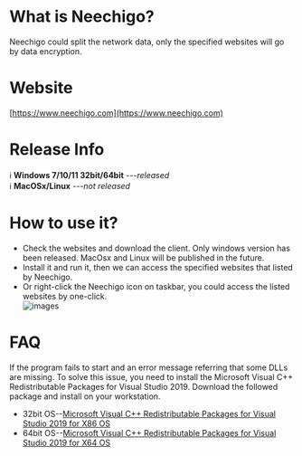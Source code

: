 
# What is Neechigo?

Neechigo could split the network data, only the specified websites will go by data encryption.

# Website

[https://www.neechigo.com](https://www.neechigo.com)

# Release Info
<g-emoji class="g-emoji" alias="information_source" fallback-src="https://github.githubassets.com/images/icons/emoji/unicode/2139.png">ℹ️</g-emoji> __Windows 7/10/11 32bit/64bit__  _---released_ <br>
<g-emoji class="g-emoji" alias="information_source" fallback-src="https://github.githubassets.com/images/icons/emoji/unicode/2139.png">ℹ️</g-emoji> __MacOSx/Linux__      _---not released_

# How to use it?

- Check the websites and download the client. Only windows version has been released. MacOsx and Linux will be published in the future.
- Install it and run it, then we can access the specified websites that listed by Neechigo. 
- Or right-click the Neechigo icon on taskbar, you could access the listed websites by one-click.<br>
![images](https://iili.io/bYPjdg.png)

# FAQ
If the program fails to start and an error message referring that some DLLs  are missing.  To solve this issue, you need to install the Microsoft Visual C++ Redistributable Packages for Visual Studio 2019. Download the followed package and install on your workstation.<br>
- 32bit OS--[Microsoft Visual C++ Redistributable Packages for Visual Studio 2019 for X86 OS](https://www.neechigo.com/software/vc_redist_x86.exe)<br>
- 64bit OS--[Microsoft Visual C++ Redistributable Packages for Visual Studio 2019 for X64 OS](https://www.neechigo.com/software/vc_redist_x64.exe)<br>

